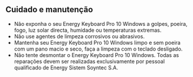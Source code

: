 ## Cuidado e manutenção

* Não exponha o seu Energy Keyboard Pro 10 Windows a golpes, poeira, fogo, luz solar directa, humidade ou temperaturas extremas.
* Não use agentes de limpeza corrosivos ou abrasivos.
* Mantenha seu Energy Keyboard Pro 10 Windows limpo e sem poeira com um pano macio e seco, faça a limpeza com o teclado desligado.
* Não tente desmontar o Energy Keyboard Pro 10 Windows. Todas as reparações devem ser realizadas exclusivamente por pessoal qualificado de Energy Sistem Soyntec S.A.



